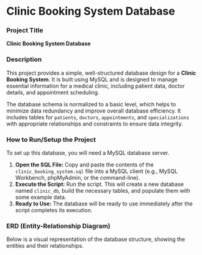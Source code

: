 # Clinic Booking System Database

### Project Title
**Clinic Booking System Database**

### Description
This project provides a simple, well-structured database design for a **Clinic Booking System**. It is built using MySQL and is designed to manage essential information for a medical clinic, including patient data, doctor details, and appointment scheduling.

The database schema is normalized to a basic level, which helps to minimize data redundancy and improve overall database efficiency. It includes tables for `patients`, `doctors`, `appointments`, and `specializations` with appropriate relationships and constraints to ensure data integrity.

### How to Run/Setup the Project
To set up this database, you will need a MySQL database server.

1.  **Open the SQL File:** Copy and paste the contents of the `clinic_booking_system.sql` file into a MySQL client (e.g., MySQL Workbench, phpMyAdmin, or the command-line).
2.  **Execute the Script:** Run the script. This will create a new database named `clinic_db`, build the necessary tables, and populate them with some example data.
3.  **Ready to Use:** The database will be ready to use immediately after the script completes its execution.

### ERD (Entity-Relationship Diagram)
Below is a visual representation of the database structure, showing the entities and their relationships.
